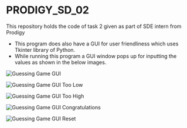 # PRODIGY_SD_02
This repository holds the code of task 2 given as part of SDE intern from Prodigy

- This program does also have a GUI for user friendliness which uses Tkinter library of Python.
- While running this program a GUI window pops up for inputting the values as shown in the below images.
  
![Guessing Game GUI](https://github.com/msd-prasad/PRODIGY_SD_02/assets/142379381/55c079be-c030-46cc-9ab1-3a23ec847d13)

![Guessing Game GUI Too Low](https://github.com/msd-prasad/PRODIGY_SD_02/assets/142379381/b632428e-4e0f-4ab6-a502-5323e8ca9827)

![Guessing Game GUI Too High](https://github.com/msd-prasad/PRODIGY_SD_02/assets/142379381/95b0d844-c03e-4b17-a6a8-f371ba99cd3b)

![Guessing Game GUI Congratulations](https://github.com/msd-prasad/PRODIGY_SD_02/assets/142379381/e127e7d4-78fe-4260-8924-3da5db12dd23)

![Guessing Game GUI Reset](https://github.com/msd-prasad/PRODIGY_SD_02/assets/142379381/40cfa382-332a-46f5-870b-c8174e1bc939)
